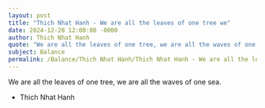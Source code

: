 ```yaml
---
layout: post
title: "Thich Nhat Hanh - We are all the leaves of one tree we"
date: 2024-12-28 12:00:00 -0000
author: Thich Nhat Hanh
quote: "We are all the leaves of one tree, we are all the waves of one sea."
subject: Balance
permalink: /Balance/Thich Nhat Hanh/Thich Nhat Hanh - We are all the leaves of one tree we
---
```


We are all the leaves of one tree, we are all the waves of one sea.

- Thich Nhat Hanh
